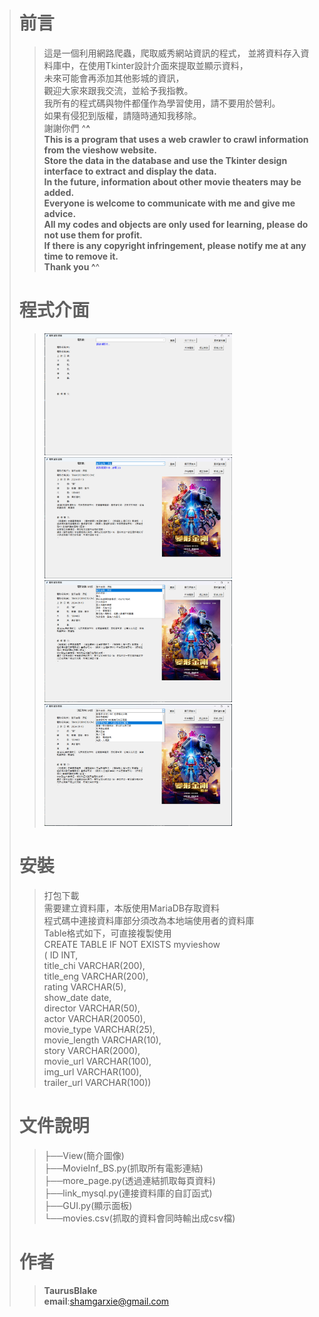 ># 前言
>>這是一個利用網路爬蟲，爬取威秀網站資訊的程式，
>>並將資料存入資料庫中，在使用Tkinter設計介面來提取並顯示資料，  
>>未來可能會再添加其他影城的資訊，  
>>觀迎大家來跟我交流，並給予我指教。  
>>我所有的程式碼與物件都僅作為學習使用，請不要用於營利。  
>>如果有侵犯到版權，請隨時通知我移除。  
>>謝謝你們 ^__^    
>>This is a program that uses a web crawler to crawl information from the vieshow website.  
>>Store the data in the database and use the Tkinter design interface to extract and display the data.  
>>In the future, information about other movie theaters may be added.  
>>Everyone is welcome to communicate with me and give me advice.  
>>All my codes and objects are only used for learning, please do not use them for profit.  
>>If there is any copyright infringement, please notify me at any time to remove it.  
>>Thank you ^__^  
># 程式介面
>><img src="https://github.com/TaurusBlake/MovieInf/blob/main/View/mov0.png" alt="Editor" width="300">
>><img src="https://github.com/TaurusBlake/MovieInf/blob/main/View/mov1.png" alt="Editor" width="300">
>><img src="https://github.com/TaurusBlake/MovieInf/blob/main/View/mov2.png" alt="Editor" width="300">  
>><img src="https://github.com/TaurusBlake/MovieInf/blob/main/View/mov3.png" alt="Editor" width="300">  
># 安裝
>>打包下載  
>>需要建立資料庫，本版使用MariaDB存取資料  
>>程式碼中連接資料庫部分須改為本地端使用者的資料庫  
>>Table格式如下，可直接複製使用  
>>CREATE TABLE IF NOT EXISTS myvieshow  
>>(	ID INT,  
>>	title_chi VARCHAR(200),  
>>	title_eng VARCHAR(200),   
>>	rating VARCHAR(5),  
>>  show_date date,   
>>	director VARCHAR(50),   
>>	actor VARCHAR(20050),  
>>	movie_type VARCHAR(25),  
>>	movie_length VARCHAR(10),  
>>  story VARCHAR(2000),  
>>	movie_url VARCHAR(100),  
>>	img_url VARCHAR(100),  
>>	trailer_url VARCHAR(100))  
># 文件說明
>>├──View(簡介圖像)  
>>├──MovieInf_BS.py(抓取所有電影連結)  
>>├──more_page.py(透過連結抓取每頁資料)  
>>├──link_mysql.py(連接資料庫的自訂函式)  
>>├──GUI.py(顯示面板)  
>>└──movies.csv(抓取的資料會同時輸出成csv檔)  
>>  
># 作者
>>**TaurusBlake**  
>>**email**:shamgarxie@gmail.com
